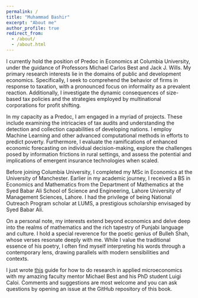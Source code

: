 ```yaml
---
permalink: /
title: "Muhammad Bashir"
excerpt: "About me"
author_profile: true
redirect_from: 
  - /about/
  - /about.html
---
```


I currently hold the position of Predoc in Economics at Columbia University, under the guidance of Professors Michael Carlos Best and Jack J. Wills. My primary research interests lie in the domains of public and development economics. Specifically, I seek to comprehend the behavior of firms in response to taxation, with a pronounced focus on informality as a prevalent reaction. Additionally, I investigate the dynamic consequences of size-based tax policies and the strategies employed by multinational corporations for profit shifting.

In my capacity as a Predoc, I am engaged in a myriad of projects. These include examining the intricacies of tax audits and understanding the detection and collection capabilities of developing nations. I employ Machine Learning and other advanced computational methods in efforts to predict poverty. Furthermore, I evaluate the ramifications of enhanced economic forecasting on individual decision-making, explore the challenges posed by information frictions in rural settings, and assess the potential and implications of emergent insurance technologies when scaled.

Before joining Columbia University, I completed my MSc in Economics at the University of Manchester. Earlier in my academic journey, I received a BS in Economics and Mathematics from the Department of Mathematics at the Syed Babar Ali School of Science and Engineering, Lahore University of Management Sciences, Lahore. I had the privilege of being National Outreach Program scholar at LUMS, a prestigious scholarship envisaged by Syed Babar Ali. 

On a personal note, my interests extend beyond economics and delve deep into the realms of mathematics and the rich tapestry of Punjabi language and culture. I hold a special reverence for the poetic genius of Bulleh Shah, whose verses resonate deeply with me. While I value the traditional essence of his poetry, I often find myself interpreting his words through a contemporary lens, drawing parallels with modern sensibilities and contexts.

I just wrote [this](https://bashirmohammad.github.io/RAGuide/intro.html) guide for how to do research in applied microeconomics with my amazing faculty mentor Michael Best and his PhD student Luigi Caloi. Comments and suggestions are most welcome and you can ask questions by opening an issue at the GitHub repository of this book.

